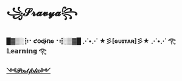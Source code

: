 # ꧁𝓢𝓻𝓪𝓿𝔂𝓪꧂

### █▓▒░⡷⠂ƈօɖɨռɢ⠐⢾░▒▓█ ⋰•⋰ ★彡[ɢᴜɪᴛᴀʀ]彡★ ⋰•⋰ 𓂀 𝕃𝕖𝕒𝕣𝕟𝕚𝕟𝕘 𓂀

### [༺𝒫𝑜𝓇𝓉𝒻𝑜𝓁𝒾𝑜༻][1]

[1]: https://bit.ly/37gRSp7
